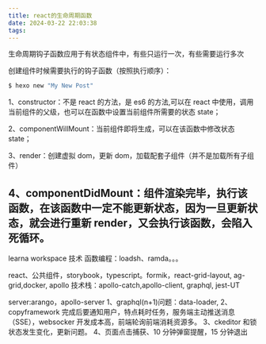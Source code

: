 ```yaml
---
title: react的生命周期函数
date: 2024-03-22 22:03:38
tags:
---
```


生命周期钩子函数应用于有状态组件中，有些只运行一次，有些需要运行多次

创建组件时候需要执行的钩子函数（按照执行顺序）：

```bash
$ hexo new "My New Post"
```

1、constructor：不是 react 的方法，是 es6 的方法,可以在 react 中使用，调用当前组件的父级，也可以在函数中设置当前组件所需要的状态 state；

2、componentWillMount：当前组件即将生成，可以在该函数中修改状态 state；

3、render：创建虚拟 dom，更新 dom，加载配套子组件（并不是加载所有子组件）

## 4、componentDidMount：组件渲染完毕，执行该函数，在该函数中一定不能更新状态，因为一旦更新状态，就会进行重新 render，又会执行该函数，会陷入死循环。

learna workspace 技术
函数编程：loadsh、ramda。。。

react、公共组件，storybook，typescript。formik，react-grid-layout, ag-grid,docker, apollo 技术栈：apollo-catch,apollo-client, graphql, jest-UT

server:arango，apollo-server
1、graphql(n+1)问题：data-loader,
2、copyframework 完成后要通知用户，特点耗时任务，服务端主动推送消息（SSE），websocker 开发成本高，前端轮询前端消耗资源多。
3、ckeditor 和锁状态发生变化，更新问题。
4、页面点击捕获、10 分钟弹窗提醒，15 分钟退出
